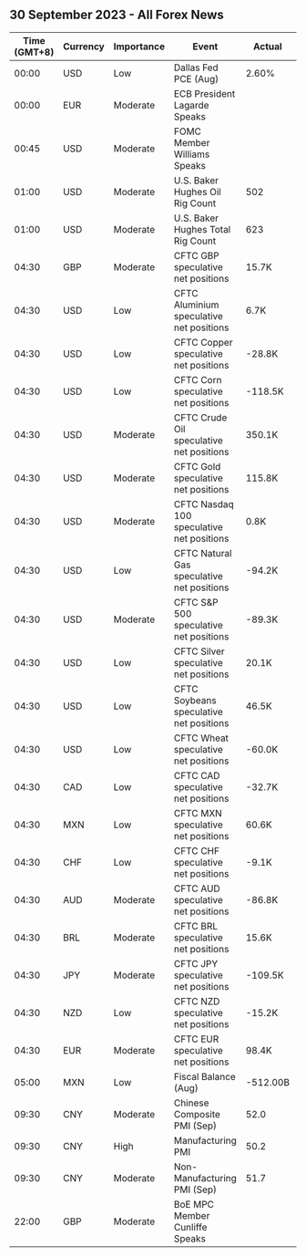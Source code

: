 ## 30 September 2023 - All Forex News

| Time (GMT+8) | Currency | Importance | Event | Actual | Forecast | Previous |
|------|----------|------------|-------|--------|----------|----------|
| 00:00 | USD | Low | Dallas Fed PCE (Aug) | 2.60% |  | 2.60% |
| 00:00 | EUR | Moderate | ECB President Lagarde Speaks |  |  |  |
| 00:45 | USD | Moderate | FOMC Member Williams Speaks |  |  |  |
| 01:00 | USD | Moderate | U.S. Baker Hughes Oil Rig Count | 502 |  | 507 |
| 01:00 | USD | Moderate | U.S. Baker Hughes Total Rig Count | 623 |  | 630 |
| 04:30 | GBP | Moderate | CFTC GBP speculative net positions | 15.7K |  | 33.7K |
| 04:30 | USD | Low | CFTC Aluminium speculative net positions | 6.7K |  | 6.4K |
| 04:30 | USD | Low | CFTC Copper speculative net positions | -28.8K |  | -16.3K |
| 04:30 | USD | Low | CFTC Corn speculative net positions | -118.5K |  | -101.2K |
| 04:30 | USD | Moderate | CFTC Crude Oil speculative net positions | 350.1K |  | 328.4K |
| 04:30 | USD | Moderate | CFTC Gold speculative net positions | 115.8K |  | 135.2K |
| 04:30 | USD | Moderate | CFTC Nasdaq 100 speculative net positions | 0.8K |  | 3.2K |
| 04:30 | USD | Low | CFTC Natural Gas speculative net positions | -94.2K |  | -93.9K |
| 04:30 | USD | Moderate | CFTC S&P 500 speculative net positions | -89.3K |  | -139.0K |
| 04:30 | USD | Low | CFTC Silver speculative net positions | 20.1K |  | 15.2K |
| 04:30 | USD | Low | CFTC Soybeans speculative net positions | 46.5K |  | 62.7K |
| 04:30 | USD | Low | CFTC Wheat speculative net positions | -60.0K |  | -56.9K |
| 04:30 | CAD | Low | CFTC CAD speculative net positions | -32.7K |  | -48.0K |
| 04:30 | MXN | Low | CFTC MXN speculative net positions | 60.6K |  | 63.6K |
| 04:30 | CHF | Low | CFTC CHF speculative net positions | -9.1K |  | -7.9K |
| 04:30 | AUD | Moderate | CFTC AUD speculative net positions | -86.8K |  | -96.9K |
| 04:30 | BRL | Moderate | CFTC BRL speculative net positions | 15.6K |  | 12.9K |
| 04:30 | JPY | Moderate | CFTC JPY speculative net positions | -109.5K |  | -101.6K |
| 04:30 | NZD | Low | CFTC NZD speculative net positions | -15.2K |  | -21.3K |
| 04:30 | EUR | Moderate | CFTC EUR speculative net positions | 98.4K |  | 102.0K |
| 05:00 | MXN | Low | Fiscal Balance (Aug) | -512.00B |  | -473.00B |
| 09:30 | CNY | Moderate | Chinese Composite PMI (Sep) | 52.0 |  | 51.3 |
| 09:30 | CNY | High | Manufacturing PMI | 50.2 | 50.2 | 49.7 |
| 09:30 | CNY | Moderate | Non-Manufacturing PMI (Sep) | 51.7 | 51.5 | 51.0 |
| 22:00 | GBP | Moderate | BoE MPC Member Cunliffe Speaks |  |  |  |
